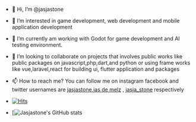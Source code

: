 [jas de melz]:https://www.facebook.com/jasja.stone.7
[jasjastone]:https://instagram.com/jasjastone/
[jasja_stone]:https://twitter.com/jasja_stone/
- 👋 Hi, I’m @jasjastone
- 👀 I’m interested in game development, web development and mobile application development
- 🌱 I’m currently am working with Godot for game development and AI testing environment.
- 💞️ I’m looking to collaborate on projects that involves public works like public packages on javascript,php,dart,and python or using frame works like vue,laravel,react for building ui, flutter application and packages
- 📫 How to reach me? You can follow me on instagram facebook and twitter usernames are [jasjastone][],[jas de melz][] , [jasja_stone][] respectively 

- [![Hits](https://hits.seeyoufarm.com/api/count/incr/badge.svg?url=https%3A%2F%2Fgithub.com%2Fjasjastone&count_bg=%232E15FF&title_bg=%23555555&icon=exercism.svg&icon_color=%23FCDF00&title=views%2Fvisitors&edge_flat=false)](https://hits.seeyoufarm.com)

- [![Jasjastone's GitHub stats](https://github-readme-stats.vercel.app/api?username=jasjastone&show_icons=true&theme=radical)
<!---
jasjastone/jasjastone is a ✨ special ✨ repository because its `README.md` (this file) appears on your GitHub profile.
You can click the Preview link to take a look at your changes.
--->
